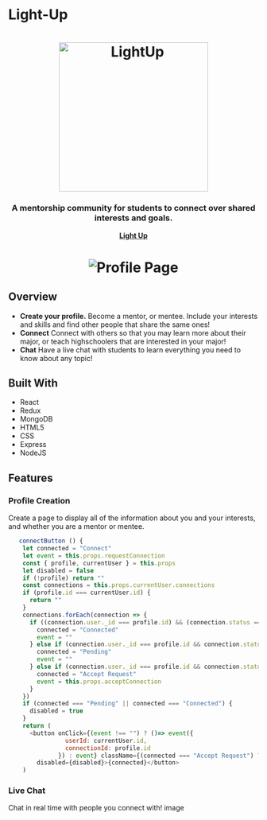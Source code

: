 # Light-Up

<h1 align="center">
	<img
		width="300"
		alt="LightUp"
		src="app/assets/images/logo.png">
</h1>

<h3 align="center">
	A mentorship community for students to connect over shared interests and goals.
</h3>

<p align="center">
	<strong>
		<a href="http://light--up.herokuapp.com/">Light Up</a>
	</strong>
</p>

<h1 align="center">
  <img
  alt="Profile Page"
  src="app/assets/images/prof.png">
</hi>

## Overview

- **Create your profile.** Become a mentor, or mentee. Include your interests and skills and find other people that share the same ones!
- **Connect** Connect with others so that you may learn more about their major, or teach highschoolers that are interested in your major!
- **Chat** Have a live chat with students to learn everything you need to know about any topic!

## Built With

- React
- Redux
- MongoDB
- HTML5
- CSS
- Express
- NodeJS

## Features

### **Profile Creation**
 Create a page to display all of the information about you and your interests, and whether you are a mentor or mentee.

```javascript
   connectButton () {
    let connected = "Connect"
    let event = this.props.requestConnection
    const { profile, currentUser } = this.props
    let disabled = false
    if (!profile) return ""
    const connections = this.props.currentUser.connections
    if (profile.id === currentUser.id) {
      return ""
    }
    connections.forEach(connection => {
      if ((connection.user._id === profile.id) && (connection.status === 2)) {
        connected = "Connected"
        event = ""
      } else if (connection.user._id === profile.id && connection.status === 0) {
        connected = "Pending"
        event = ""
      } else if (connection.user._id === profile.id && connection.status === 1) {
        connected = "Accept Request"
        event = this.props.acceptConnection
      }
    })
    if (connected === "Pending" || connected === "Connected") {
      disabled = true
    }
    return (
      <button onClick={(event !== "") ? ()=> event({
                userId: currentUser.id,
                connectionId: profile.id
              }) : event} className={(connected === "Accept Request") ? "Accept" : connected} 
        disabled={disabled}>{connected}</button>
    )
```






### **Live Chat**
Chat in real time with people you connect with!
image



